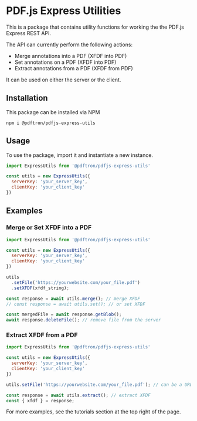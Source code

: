 # PDF.js Express Utilities

This is a package that contains utility functions for working the the PDF.js Express REST API.

The API can currently perform the following actions:

- Merge annotations into a PDF (XFDF into PDF)
- Set annotations on a PDF (XFDF into PDF)
- Extract annotations from a PDF (XFDF from PDF)

It can be used on either the server or the client.

## Installation
This package can be installed via NPM

```
npm i @pdftron/pdfjs-express-utils
```

## Usage
To use the package, import it and instantiate a new instance.

```js
import ExpressUtils from '@pdftron/pdfjs-express-utils'

const utils = new ExpressUtils({
  serverKey: 'your_server_key',
  clientKey: 'your_client_key'
})
```

## Examples

### Merge or Set XFDF into a PDF

```js
import ExpressUtils from '@pdftron/pdfjs-express-utils'

const utils = new ExpressUtils({
  serverKey: 'your_server_key',
  clientKey: 'your_client_key'
})

utils
  .setFile('https://yourwebsite.com/your_file.pdf')
  .setXFDF(xfdf_string);

const response = await utils.merge(); // merge XFDF
// const response = await utils.set(); // or set XFDF

const mergedFile = await response.getBlob();
await response.deleteFile(); // remove file from the server
```

### Extract XFDF from a PDF

```js
import ExpressUtils from '@pdftron/pdfjs-express-utils'

const utils = new ExpressUtils({
  serverKey: 'your_server_key',
  clientKey: 'your_client_key'
})

utils.setFile('https://yourwebsite.com/your_file.pdf'); // can be a URL (server or client)

const response = await utils.extract(); // extract XFDF
const { xfdf } = response;
```

For more examples, see the tutorials section at the top right of the page.
